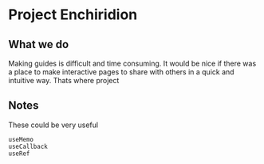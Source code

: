 # Project Enchiridion

## What we do

Making guides is difficult and time consuming. It would be nice if there was a place to make interactive pages to share with others in a quick and intuitive way. Thats where project 

## Notes
These could be very useful
    
    useMemo
    useCallback
    useRef
